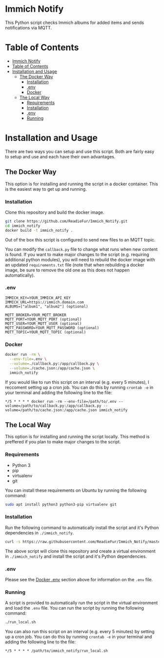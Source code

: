 # Immich Notify
This Python script checks Immich albums for added items and sends notifications via MQTT.

# Table of Contents
- [Immich Notify](#immich-notify)
- [Table of Contents](#table-of-contents)
- [Installation and Usage](#installation-and-usage)
  - [The Docker Way](#the-docker-way)
    - [Installation](#installation)
    - [.env](#env)
    - [Docker](#docker)
  - [The Local Way](#the-local-way)
    - [Requirements](#requirements)
    - [Installation](#installation-1)
    - [.env](#env-1)
    - [Running](#running)

# Installation and Usage
There are two ways you can setup and use this script. Both are fairly easy to setup and use and each have their own advantages.

## The Docker Way
This option is for installing and running the script in a docker container. This is the easiest way to get up and running.

### Installation
Clone this repository and build the docker image.
```bash
git clone https://github.com/ReadieFur/Immich_Notify.git
cd immich_notify
docker build -t immich_notify .
```

Out of the box this script is configured to send new files to an MQTT topic.

You can modify the `callback.py` file to change what runs when new content is found. If you want to make major changes to the script (e.g. requiring additional python modules), you will need to rebuild the docker image with an updated `requirements.txt` file (note that when rebuilding a docker image, be sure to remove the old one as this does not happen automatically).

### .env
```
IMMICH_KEY=YOUR_IMMICH_API_KEY
IMMICH_URL=https://immich.domain.com
ALBUMS=["album1", "album2"] (optional)

MQTT_BROKER=YOUR_MQTT_BROKER
MQTT_PORT=YOUR_MQTT_PORT (optional)
MQTT_USER=YOUR_MQTT_USER (optional)
MQTT_PASSWORD=YOUR_MQTT_PASSWORD (optional)
MQTT_TOPIC=YOUR_MQTT_TOPIC (optional)
```

### Docker
```bash
docker run -rm \
  --env-file=.env \
  --volume=./callback.py:/app/callback.py \
  --volume=./cache.json:/app/cache.json \
  immich_notify
```

If you would like to run this script on an interval (e.g. every 5 minutes), I reccoment setting up a cron job. You can do this by running `crontab -e` in your terminal and adding the following line to the file:
```
*/5 * * * * docker run -rm --env-file=/path/to/.env --volume=/path/to/callback.py:/app/callback.py --volume=/path/to/cache.json:/app/cache.json immich_notify
```

## The Local Way
This option is for installing and running the script locally. This method is preffered if you plan to make major changes to the script.

### Requirements
- Python 3
- pip
- virtualenv
- git

You can install these requirements on Ubuntu by running the following command:
```bash
sudo apt install python3 python3-pip virtualenv git
```

### Installation
Run the following command to automatically install the script and it's Python dependencies in `./immich_notify`.
```bash
curl -s https://raw.githubusercontent.com/ReadieFur/Immich_Notify/master/install.sh | bash
```

The above script will clone this repository and create a virtual environment in `./immich_notify` and install the script and it's Python dependencies.

### .env
Please see the [Docker .env](#env) section above for information on the `.env` file.

### Running
A script is provided to automatically run the script in the virtual environment and load the `.env` file. You can run the script by running the following command:
```bash
./run_local.sh
```

You can also run this script on an interval (e.g. every 5 minutes) by setting up a cron job. You can do this by running `crontab -e` in your terminal and adding the following line to the file:
```
*/5 * * * * /path/to/immich_notify/run_local.sh
```
